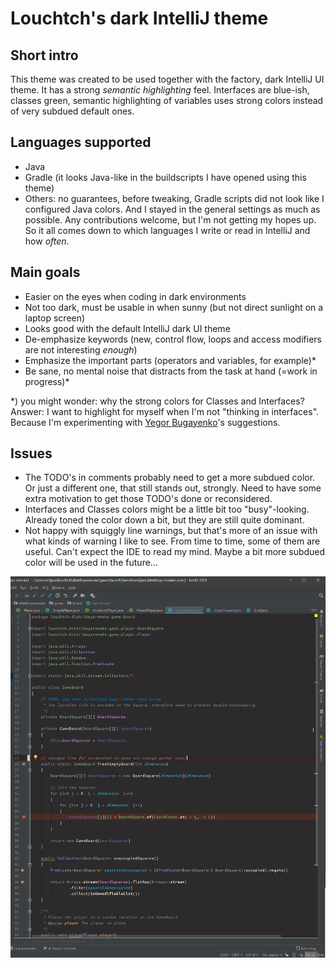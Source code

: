 # Louchtch's dark IntelliJ theme

## Short intro

This theme was created to be used together with the factory, dark IntelliJ UI theme. It has a strong *semantic highlighting* feel. Interfaces are blue-ish, classes green, semantic highlighting of variables uses strong colors instead of very subdued default ones.

## Languages supported
- Java
- Gradle (it looks Java-like in the buildscripts I have opened using this theme)
- Others: no guarantees, before tweaking, Gradle scripts did not look like I configured Java colors. And I stayed in the general settings as much as possible. Any contributions welcome, but I'm not getting my hopes up. So it all comes down to which languages I write or read in IntelliJ and how _often_.

## Main goals

- Easier on the eyes when coding in dark environments
- Not too dark, must be usable in when sunny (but not direct sunlight on a laptop screen)
- Looks good with the default IntelliJ dark UI theme
- De-emphasize keywords (new, control flow, loops and access modifiers are not interesting _enough_)
- Emphasize the important parts (operators and variables, for example)*
- Be sane, no mental noise that distracts from the task at hand (=work in progress)*

*) you might wonder: why the strong colors for Classes and Interfaces? Answer: I want to highlight for myself when I'm not "thinking in interfaces". Because I'm experimenting with [Yegor Bugayenko](https://www.yegor256.com/books.html)'s suggestions. 

## Issues

- The TODO's in comments probably need to get a more subdued color. Or just a different one, that still stands out, strongly. Need to have some extra motivation to get those TODO's done or reconsidered.
- Interfaces and Classes colors might be a little bit too "busy"-looking. Already toned the color down a bit, but they are still quite dominant.
- Not happy with squiggly line warnings, but that's more of an issue with what kinds of warning I like to see. From time to time, some of them are useful. Can't expect the IDE to read my mind. Maybe a bit more subdued color will be used in the future...

![Screenshot of theme (v1)](IntelliJ-theme.PNG)
